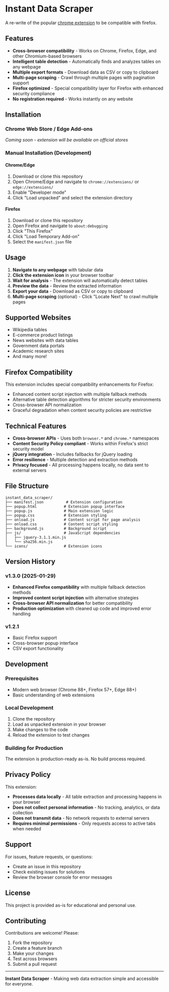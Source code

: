 # Instant Data Scraper

A re-write of the popular [chrome extension](https://chromewebstore.google.com/detail/instant-data-scraper/ofaokhiedipichpaobibbnahnkdoiiah) to be compatible with firefox.

## Features

- **Cross-browser compatibility** - Works on Chrome, Firefox, Edge, and other Chromium-based browsers
- **Intelligent table detection** - Automatically finds and analyzes tables on any webpage
- **Multiple export formats** - Download data as CSV or copy to clipboard
- **Multi-page scraping** - Crawl through multiple pages with pagination support
- **Firefox optimized** - Special compatibility layer for Firefox with enhanced security compliance
- **No registration required** - Works instantly on any website

## Installation

### Chrome Web Store / Edge Add-ons
*Coming soon - extension will be available on official stores*

### Manual Installation (Development)

#### Chrome/Edge
1. Download or clone this repository
2. Open Chrome/Edge and navigate to `chrome://extensions/` or `edge://extensions/`
3. Enable "Developer mode"
4. Click "Load unpacked" and select the extension directory

#### Firefox
1. Download or clone this repository
2. Open Firefox and navigate to `about:debugging`
3. Click "This Firefox"
4. Click "Load Temporary Add-on"
5. Select the `manifest.json` file

## Usage

1. **Navigate to any webpage** with tabular data
2. **Click the extension icon** in your browser toolbar
3. **Wait for analysis** - The extension will automatically detect tables
4. **Preview the data** - Review the extracted information
5. **Export your data** - Download as CSV or copy to clipboard
6. **Multi-page scraping** (optional) - Click "Locate Next" to crawl multiple pages

## Supported Websites

- Wikipedia tables
- E-commerce product listings
- News websites with data tables
- Government data portals
- Academic research sites
- And many more!

## Firefox Compatibility

This extension includes special compatibility enhancements for Firefox:

- Enhanced content script injection with multiple fallback methods
- Alternative table detection algorithms for stricter security environments
- Cross-browser API normalization
- Graceful degradation when content security policies are restrictive

## Technical Features

- **Cross-browser APIs** - Uses both `browser.*` and `chrome.*` namespaces
- **Content Security Policy compliant** - Works within Firefox's strict security model
- **jQuery integration** - Includes fallbacks for jQuery loading
- **Error resilience** - Multiple detection and extraction methods
- **Privacy focused** - All processing happens locally, no data sent to external servers

## File Structure

```
instant_data_scraper/
├── manifest.json          # Extension configuration
├── popup.html            # Extension popup interface  
├── popup.js              # Main extension logic
├── popup.css             # Extension styling
├── onload.js             # Content script for page analysis
├── onload.css            # Content script styling
├── background.js         # Background script
├── js/                   # JavaScript dependencies
│   ├── jquery-3.1.1.min.js
│   └── sha256.min.js
└── icons/                # Extension icons
```

## Version History

### v1.3.0 (2025-01-29)
- **Enhanced Firefox compatibility** with multiple fallback detection methods
- **Improved content script injection** with alternative strategies
- **Cross-browser API normalization** for better compatibility
- **Production optimization** with cleaned up code and improved error handling

### v1.2.1
- Basic Firefox support
- Cross-browser popup interface
- CSV export functionality

## Development

### Prerequisites
- Modern web browser (Chrome 88+, Firefox 57+, Edge 88+)
- Basic understanding of web extensions

### Local Development
1. Clone the repository
2. Load as unpacked extension in your browser
3. Make changes to the code
4. Reload the extension to test changes

### Building for Production
The extension is production-ready as-is. No build process required.

## Privacy Policy

This extension:
- **Processes data locally** - All table extraction and processing happens in your browser
- **Does not collect personal information** - No tracking, analytics, or data collection
- **Does not transmit data** - No network requests to external servers
- **Requires minimal permissions** - Only requests access to active tabs when needed

## Support

For issues, feature requests, or questions:
- Create an issue in this repository
- Check existing issues for solutions
- Review the browser console for error messages

## License

This project is provided as-is for educational and personal use.

## Contributing

Contributions are welcome! Please:
1. Fork the repository
2. Create a feature branch
3. Make your changes
4. Test across browsers
5. Submit a pull request

---

**Instant Data Scraper** - Making web data extraction simple and accessible for everyone.
